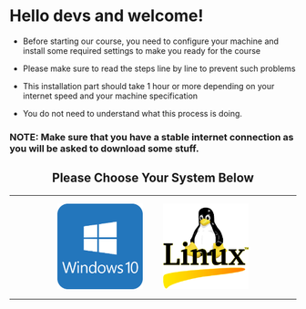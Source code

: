 # Hello devs and welcome!

- Before starting our course, you need to configure your machine and install some required settings to make you ready for the course

- Please make sure to read the steps line by line to prevent such problems

- This installation part should take 1 hour or more depending on your internet speed and your machine specification

- You do not need to understand what this process is doing.

<h3> NOTE: Make sure that you have a stable internet connection as you will be asked to download some stuff. </h3>

<h2 align="center"> Please Choose Your System Below</h2>

<hr>

<p align="center"> <a href="part1.md"><kbd><img height="150px" width="150px" src="images/win10.png" alt=""></a> </kbd> &nbsp; &nbsp; &nbsp; &nbsp; <a href="https://webassets.inman.com/wp-content/uploads/2019/10/Untitled-design-2019-10-29T153346.079.jpg"> <kbd> <img height="150px" width="150px" src="images/linux.png" alt=""></kbd></a></p>

<hr>
<h2></h2>
